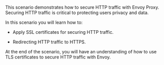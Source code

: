 This scenario demonstrates how to secure HTTP traffic with Envoy Proxy. Securing HTTP traffic is critical to protecting users privacy and data.

In this scenario you will learn how to:

* Apply SSL certificates for securing HTTP traffic.

* Redirecting HTTP traffic to HTTPS.

At the end of the scenario, you will have an understanding of how to use TLS certificates to secure HTTP traffic with Envoy.